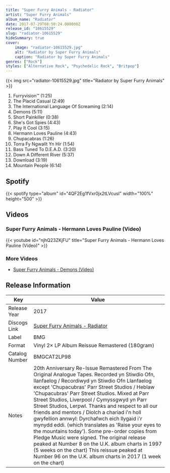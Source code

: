 ```yaml
---
title: "Super Furry Animals - Radiator"
artist: "Super Furry Animals"
album_name: "Radiator"
date: 2017-07-29T08:50:24.000000Z
release_id: "10615529"
slug: "radiator-10615529"
hideSummary: true
cover:
    image: "radiator-10615529.jpg"
    alt: "Radiator by Super Furry Animals"
    caption: "Radiator by Super Furry Animals"
genres: ["Rock"]
styles: ["Alternative Rock", "Psychedelic Rock", "Britpop"]
---
```


{{< img src="radiator-10615529.jpg" title="Radiator by Super Furry Animals" >}}

<!-- section break -->

1. Furryvision™ (1:25)
2. The Placid Casual (2:49)
3. The International Language Of Screaming (2:14)
4. Demons (5:11)
5. Short Painkiller (0:38)
6. She's Got Spies (4:43)
7. Play It Cool (3:15)
8. Hermann Loves Pauline (4:43)
9. Chupacabras (1:26)
10. Torra Fy Ngwallt Yn Hir (1:54)
11. Bass Tuned To D.E.A.D. (3:20)
12. Down A Different River (5:37)
13. Download (3:19)
14. Mountain People (6:14)

<!-- section break -->


## Spotify
{{< spotify type="album" id="4QF2Eg1fVxr0jx2tLVcusI" width="100%" height="500" >}}



## Videos
### Super Furry Animals - Hermann Loves Pauline (Video)
{{< youtube id="njhQ23ZKjFU" title="Super Furry Animals - Hermann Loves Pauline (Video)" >}}<br>

### More Videos

- [Super Furry Animals - Demons (Video)](https://www.youtube.com/watch?v=BmvwINJeLKU)


## Release Information
|  Key           | Value                                                |
| ---------------| ---------------------------------------------------- |
| Release Year   | 2017                                   |
| Discogs Link   | [Super Furry Animals - Radiator](https://www.discogs.com/release/10615529-Super-Furry-Animals-Radiator) |
| Label          | BMG |
| Format         | Vinyl 2× LP Album Reissue Remastered (180gram) |
| Catalog Number | BMGCAT2LP98 |
| Notes | 20th Anniversary Re-Issue Remastered From The Original Analogue Tapes.  Recorded yn Stiwdio Ofn, llanfaelog / Recordiwyd yn Stiwdio Ofn Llanfaelog except 'Chupacubras' Parr Street Studios / Heblaw 'Chupacubras' Parr Street Studios. Mixed at Parr Street Studios, Liverpool / Cymyssgwyd yn Parr Street Studios, Lerpwl.  Thanks and respect to all our friends and mentors / Diolch a chariad i'n holl gwyfellion annwyl: Dyrchafwch eich llygaid i'r mynydd eddi. (which translates as 'Raise your eyes to the mountains today').  Some pre-order copies from Pledge Music were signed.  The original release peaked at Number 8 on the U.K. album charts in 1997 (5 weeks on the chart) This reissue peaked at Number 96 on the U.K. album charts in 2017 (1 week on the chart) |